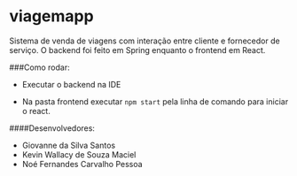 # viagemapp

Sistema de venda de viagens com interação entre cliente e fornecedor de serviço.
O backend foi feito em Spring enquanto o frontend em React.

###Como rodar:
- Executar o backend na IDE

- Na pasta frontend executar `npm start` pela linha de comando para iniciar o react.

####Desenvolvedores:
- Giovanne da Silva Santos
- Kevin Wallacy de Souza Maciel
- Noé Fernandes Carvalho Pessoa
